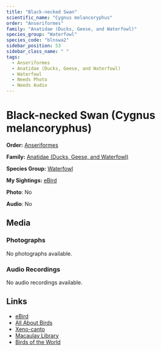 ```yaml
---
title: "Black-necked Swan"
scientific_name: "Cygnus melancoryphus"
order: "Anseriformes"
family: "Anatidae (Ducks, Geese, and Waterfowl)"
species_group: "Waterfowl"
species_code: "blnswa2"
sidebar_position: 53
sidebar_class_name: " "
tags: 
  - Anseriformes
  - Anatidae (Ducks, Geese, and Waterfowl)
  - Waterfowl
  - Needs Photo
  - Needs Audio
---
```


# Black-necked Swan (Cygnus melancoryphus)

**Order:** [Anseriformes](/tags/anseriformes)

**Family:** [Anatidae (Ducks, Geese, and Waterfowl)](/tags/anatidae-ducks-geese-and-waterfowl)

**Species Group:** [Waterfowl](/tags/waterfowl)

**My Sightings:** [eBird](https://ebird.org/lifelist?r=world&time=life&spp=blnswa2)

**Photo**: No 

**Audio**: No

## Media
### Photographs
No photographs available.

### Audio Recordings
No audio recordings available.

## Links
* [eBird](https://ebird.org/species/blnswa2) 
* [All About Birds](https://www.allaboutbirds.org/guide/blnswa2) 
* [Xeno-canto](https://www.xeno-canto.org/species/cygnus-melancoryphus) 
* [Macaulay Library](https://search.macaulaylibrary.org/catalog?taxonCode=blnswa2&sort=rating_rank_desc)
* [Birds of the World](https://birdsoftheworld.org/bow/species/blnswa2)
